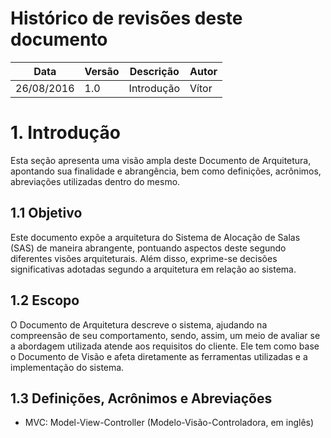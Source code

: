 # Histórico de revisões deste documento

|Data|Versão|Descrição|Autor|
|----|------|---------|-------|
|26/08/2016 |1.0 |Introdução |Vítor |

# 1. Introdução

Esta seção apresenta uma visão ampla deste Documento de Arquitetura, apontando sua finalidade e abrangência, bem como definições, acrônimos, abreviações utilizadas dentro do mesmo.

## 1.1 Objetivo

Este documento expõe a arquitetura do Sistema de Alocação de Salas (SAS) de maneira abrangente, pontuando aspectos deste segundo diferentes visões arquiteturais. Além disso, exprime-se decisões significativas adotadas segundo a arquitetura em relação ao sistema.

## 1.2 Escopo

O Documento de Arquitetura descreve o sistema, ajudando na compreensão de seu comportamento, sendo, assim, um meio de avaliar se a abordagem utilizada atende aos requisitos do cliente. Ele tem como base o Documento de Visão e afeta diretamente as ferramentas utilizadas e a implementação do sistema.

## 1.3 Definições, Acrônimos e Abreviações

* MVC: Model-View-Controller (Modelo-Visão-Controladora, em inglês) 